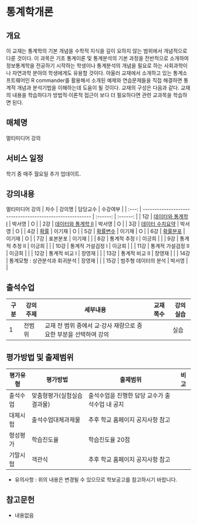 # 통계학개론
## 개요
 이 교재는 통계학의 기본 개념을 수학적 지식을 깊이 요하지 않는 범위에서 개념적으로 다룬 것이다. 이 과목은 기초 통계이론 및 통계분석의 기본 과정을 전반적으로 소개하여 정보통계학을 전공하기 시작하는 학생이나 통계분석의 개념을 필요로 하는 사회과학이나 자연과학 분야의 학생에게도 유용할 것이다. 아울러 교재에서 소개하고 있는 통계소프트웨어인 R commander를 활용해서 소개된 예제와 연습문제들을 직접 해결하면 통계적 개념과 분석기법을 이해하는데 도움이 될 것이다. 교재의 구성은 다음과 같다. 교재의 내용을 학습하다가 방법적·이론적 접근이 보다 더 필요하다면 관련 교과목을 학습하면 된다.

## 매체명
 멀티미디어 강의

## 서비스 일정
학기 중 매주 월요일 추가 업데이트.

## 강의내용
멀티미디어 강의
| 차수  | 강의명                                                   | 담당교수 | 수강여부 |
| :---: | -------------------------------------------------------- | :------: | :------: |
|  1강  | [데이터와 통계학 I](./contents/01_데이터와_통계학_1.md)  |  박서영  |    O     |
|  2강  | [데이터와 통계학 II](./contents/02_데이터와_통계학_2.md) |  박서영  |    O     |
|  3강  | [데이터 수치요약](./contents/03_데이터_수치요약.md)      |  박서영  |    O     |
|  4강  | [확률](./contents/04_확률.md)                            |  이기재  |    O     |
|  5강  | [확률변수](./contents/05_확률변수.md)                    |  이기재  |    O     |
|  6강  | [확률분포](./contents/06_확률분포.md)                    |  이기재  |    O     |
|  7강  | 표본분포                                                 |  이기재  |          |
|  8강  | 통계적 추정 I                                            |  이긍희  |          |
|  9강  | 통계적 추정 II                                           |  이긍희  |          |
| 10강  | 통계적 가설검정 I                                        |  이긍희  |          |
| 11강  | 통계적 가설검정 II                                       |  이긍희  |          |
| 12강  | 통계적 비교 I                                            |  장영재  |          |
| 13강  | 통계적 비교 II                                           |  장영재  |          |
| 14강  | 통계모형 : 상관분석과 회귀분석                           |  장영재  |          |
| 15강  | 범주형 데이터의 분석                                     |  박서영  |          |

## 출석수업
| 구분 | 강의주제 | 세부내용                                                         | 교재쪽수 | 강의실습 |
| ---- | -------- | ---------------------------------------------------------------- | -------- | -------- |
| 1    | 전범위   | 교재 전 범위 중에서 교·강사 재량으로 중요한 부분을 선택하여 강의 |          | 실습     |

## 평가방법 및 출제범위
| 평가유형 | 평가방법                   | 출제범위                                       | 비고 |
| -------- | -------------------------- | ---------------------------------------------- | ---- |
| 출석수업 | 맞춤형평가(실험실습결과물) | 출석수업을 진행한 담당 교수가 출석수업 내 공지 |      |
| 대체시험 | 출석수업대체과제물         | 추후 학교 홈페이지 공지사항 참고               |      |
| 형성평가 | 학습진도율                 | 학습진도율 20점                                |      |
| 기말시험 | 객관식                     | 추후 학교 홈페이지 공지사항 참고               |      |

- 유의사항 : 위의 내용은 변경될 수 있으므로 학보공고를 참고하시기 바랍니다.

## 참고문헌
- 내용없음
